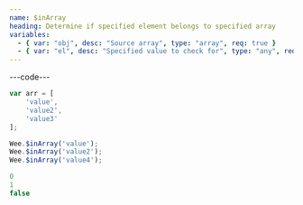 ```yaml
---
name: $inArray
heading: Determine if specified element belongs to specified array
variables:
  - { var: "obj", desc: "Source array", type: "array", req: true }
  - { var: "el", desc: "Specified value to check for", type: "any", req: true }
---
```


---code---

```javascript
var arr = [
	'value',
	'value2',
	'value3'
];

Wee.$inArray('value');
Wee.$inArray('value2');
Wee.$inArray('value4');
```

```javascript
0
1
false
```